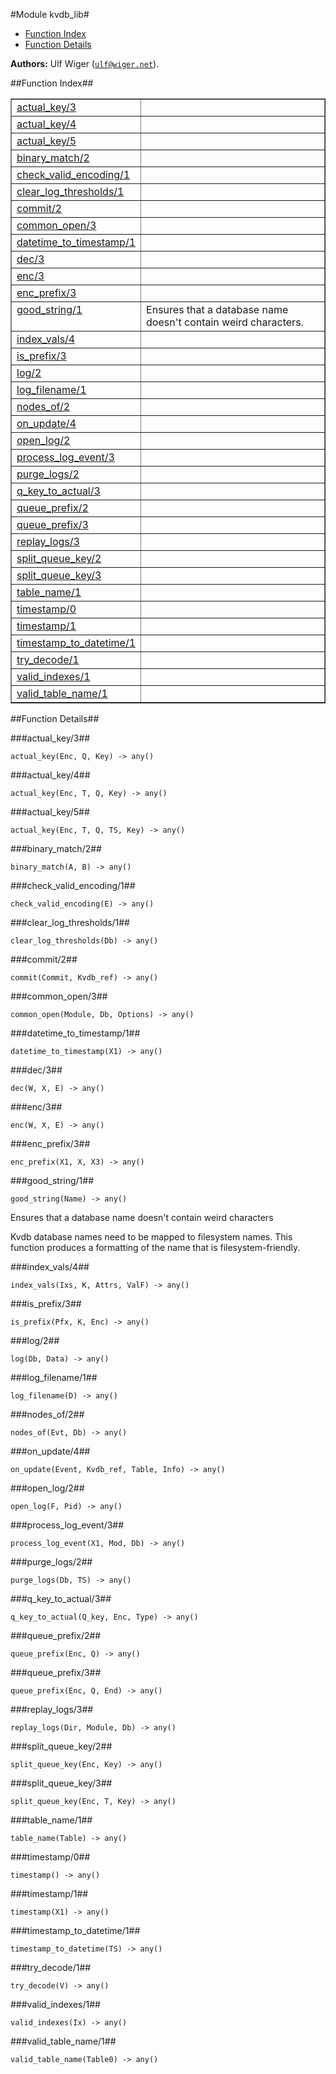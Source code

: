 

#Module kvdb_lib#
* [Function Index](#index)
* [Function Details](#functions)


__Authors:__ Ulf Wiger ([`ulf@wiger.net`](mailto:ulf@wiger.net)).<a name="index"></a>

##Function Index##


<table width="100%" border="1" cellspacing="0" cellpadding="2" summary="function index"><tr><td valign="top"><a href="#actual_key-3">actual_key/3</a></td><td></td></tr><tr><td valign="top"><a href="#actual_key-4">actual_key/4</a></td><td></td></tr><tr><td valign="top"><a href="#actual_key-5">actual_key/5</a></td><td></td></tr><tr><td valign="top"><a href="#binary_match-2">binary_match/2</a></td><td></td></tr><tr><td valign="top"><a href="#check_valid_encoding-1">check_valid_encoding/1</a></td><td></td></tr><tr><td valign="top"><a href="#clear_log_thresholds-1">clear_log_thresholds/1</a></td><td></td></tr><tr><td valign="top"><a href="#commit-2">commit/2</a></td><td></td></tr><tr><td valign="top"><a href="#common_open-3">common_open/3</a></td><td></td></tr><tr><td valign="top"><a href="#datetime_to_timestamp-1">datetime_to_timestamp/1</a></td><td></td></tr><tr><td valign="top"><a href="#dec-3">dec/3</a></td><td></td></tr><tr><td valign="top"><a href="#enc-3">enc/3</a></td><td></td></tr><tr><td valign="top"><a href="#enc_prefix-3">enc_prefix/3</a></td><td></td></tr><tr><td valign="top"><a href="#good_string-1">good_string/1</a></td><td>Ensures that a database name doesn't contain weird characters.</td></tr><tr><td valign="top"><a href="#index_vals-4">index_vals/4</a></td><td></td></tr><tr><td valign="top"><a href="#is_prefix-3">is_prefix/3</a></td><td></td></tr><tr><td valign="top"><a href="#log-2">log/2</a></td><td></td></tr><tr><td valign="top"><a href="#log_filename-1">log_filename/1</a></td><td></td></tr><tr><td valign="top"><a href="#nodes_of-2">nodes_of/2</a></td><td></td></tr><tr><td valign="top"><a href="#on_update-4">on_update/4</a></td><td></td></tr><tr><td valign="top"><a href="#open_log-2">open_log/2</a></td><td></td></tr><tr><td valign="top"><a href="#process_log_event-3">process_log_event/3</a></td><td></td></tr><tr><td valign="top"><a href="#purge_logs-2">purge_logs/2</a></td><td></td></tr><tr><td valign="top"><a href="#q_key_to_actual-3">q_key_to_actual/3</a></td><td></td></tr><tr><td valign="top"><a href="#queue_prefix-2">queue_prefix/2</a></td><td></td></tr><tr><td valign="top"><a href="#queue_prefix-3">queue_prefix/3</a></td><td></td></tr><tr><td valign="top"><a href="#replay_logs-3">replay_logs/3</a></td><td></td></tr><tr><td valign="top"><a href="#split_queue_key-2">split_queue_key/2</a></td><td></td></tr><tr><td valign="top"><a href="#split_queue_key-3">split_queue_key/3</a></td><td></td></tr><tr><td valign="top"><a href="#table_name-1">table_name/1</a></td><td></td></tr><tr><td valign="top"><a href="#timestamp-0">timestamp/0</a></td><td></td></tr><tr><td valign="top"><a href="#timestamp-1">timestamp/1</a></td><td></td></tr><tr><td valign="top"><a href="#timestamp_to_datetime-1">timestamp_to_datetime/1</a></td><td></td></tr><tr><td valign="top"><a href="#try_decode-1">try_decode/1</a></td><td></td></tr><tr><td valign="top"><a href="#valid_indexes-1">valid_indexes/1</a></td><td></td></tr><tr><td valign="top"><a href="#valid_table_name-1">valid_table_name/1</a></td><td></td></tr></table>


<a name="functions"></a>

##Function Details##

<a name="actual_key-3"></a>

###actual_key/3##


`actual_key(Enc, Q, Key) -> any()`

<a name="actual_key-4"></a>

###actual_key/4##


`actual_key(Enc, T, Q, Key) -> any()`

<a name="actual_key-5"></a>

###actual_key/5##


`actual_key(Enc, T, Q, TS, Key) -> any()`

<a name="binary_match-2"></a>

###binary_match/2##


`binary_match(A, B) -> any()`

<a name="check_valid_encoding-1"></a>

###check_valid_encoding/1##


`check_valid_encoding(E) -> any()`

<a name="clear_log_thresholds-1"></a>

###clear_log_thresholds/1##


`clear_log_thresholds(Db) -> any()`

<a name="commit-2"></a>

###commit/2##


`commit(Commit, Kvdb_ref) -> any()`

<a name="common_open-3"></a>

###common_open/3##


`common_open(Module, Db, Options) -> any()`

<a name="datetime_to_timestamp-1"></a>

###datetime_to_timestamp/1##


`datetime_to_timestamp(X1) -> any()`

<a name="dec-3"></a>

###dec/3##


`dec(W, X, E) -> any()`

<a name="enc-3"></a>

###enc/3##


`enc(W, X, E) -> any()`

<a name="enc_prefix-3"></a>

###enc_prefix/3##


`enc_prefix(X1, X, X3) -> any()`

<a name="good_string-1"></a>

###good_string/1##


`good_string(Name) -> any()`



Ensures that a database name doesn't contain weird characters

Kvdb database names need to be mapped to filesystem names. This function
produces a formatting of the name that is filesystem-friendly.<a name="index_vals-4"></a>

###index_vals/4##


`index_vals(Ixs, K, Attrs, ValF) -> any()`

<a name="is_prefix-3"></a>

###is_prefix/3##


`is_prefix(Pfx, K, Enc) -> any()`

<a name="log-2"></a>

###log/2##


`log(Db, Data) -> any()`

<a name="log_filename-1"></a>

###log_filename/1##


`log_filename(D) -> any()`

<a name="nodes_of-2"></a>

###nodes_of/2##


`nodes_of(Evt, Db) -> any()`

<a name="on_update-4"></a>

###on_update/4##


`on_update(Event, Kvdb_ref, Table, Info) -> any()`

<a name="open_log-2"></a>

###open_log/2##


`open_log(F, Pid) -> any()`

<a name="process_log_event-3"></a>

###process_log_event/3##


`process_log_event(X1, Mod, Db) -> any()`

<a name="purge_logs-2"></a>

###purge_logs/2##


`purge_logs(Db, TS) -> any()`

<a name="q_key_to_actual-3"></a>

###q_key_to_actual/3##


`q_key_to_actual(Q_key, Enc, Type) -> any()`

<a name="queue_prefix-2"></a>

###queue_prefix/2##


`queue_prefix(Enc, Q) -> any()`

<a name="queue_prefix-3"></a>

###queue_prefix/3##


`queue_prefix(Enc, Q, End) -> any()`

<a name="replay_logs-3"></a>

###replay_logs/3##


`replay_logs(Dir, Module, Db) -> any()`

<a name="split_queue_key-2"></a>

###split_queue_key/2##


`split_queue_key(Enc, Key) -> any()`

<a name="split_queue_key-3"></a>

###split_queue_key/3##


`split_queue_key(Enc, T, Key) -> any()`

<a name="table_name-1"></a>

###table_name/1##


`table_name(Table) -> any()`

<a name="timestamp-0"></a>

###timestamp/0##


`timestamp() -> any()`

<a name="timestamp-1"></a>

###timestamp/1##


`timestamp(X1) -> any()`

<a name="timestamp_to_datetime-1"></a>

###timestamp_to_datetime/1##


`timestamp_to_datetime(TS) -> any()`

<a name="try_decode-1"></a>

###try_decode/1##


`try_decode(V) -> any()`

<a name="valid_indexes-1"></a>

###valid_indexes/1##


`valid_indexes(Ix) -> any()`

<a name="valid_table_name-1"></a>

###valid_table_name/1##


`valid_table_name(Table0) -> any()`

